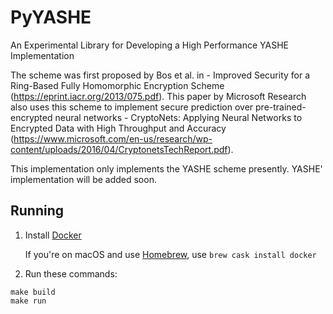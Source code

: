 # PyYASHE
An Experimental Library for Developing a High Performance YASHE Implementation

The scheme was first proposed by Bos et al. in - Improved Security for a Ring-Based Fully Homomorphic Encryption Scheme (https://eprint.iacr.org/2013/075.pdf). This paper by Microsoft Research also uses this scheme to implement secure prediction over pre-trained-encrypted neural networks - CryptoNets: Applying Neural Networks to Encrypted Data with High Throughput and Accuracy (https://www.microsoft.com/en-us/research/wp-content/uploads/2016/04/CryptonetsTechReport.pdf).

This implementation only implements the YASHE scheme presently. YASHE' implementation will be added soon.

## Running

1. Install [Docker](https://www.docker.com/)

   If you're on macOS and use [Homebrew](https://brew.sh), use `brew cask install docker`

2. Run these commands:

``` shell
make build
make run
```
